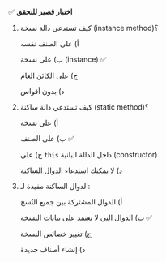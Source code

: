 ✅ **اختبار قصير للتحقق**
1.	كيف تستدعي دالة نسخة (instance method)؟
    
    أ) على الصنف نفسه
    
    ب) على نسخة (instance) ✅
    
    ج) على الكائن العام
    
    د) بدون أقواس
2.	كيف تستدعي دالة ساكنة (static method)؟
    
    أ) على نسخة
    
    ب) على الصنف ✅
    
    ج) على `this` داخل الدالة البانية (constructor)
    
    د) لا يمكنك استدعاء الدوال الساكنة
3.	الدوال الساكنة مفيدة لـ:
    
    أ) الدوال المشتركة بين جميع النُسخ
    
    ب) الدوال التي لا تعتمد على بيانات النسخة ✅
    
    ج) تغيير خصائص النسخة
    
    د) إنشاء أصناف جديدة
